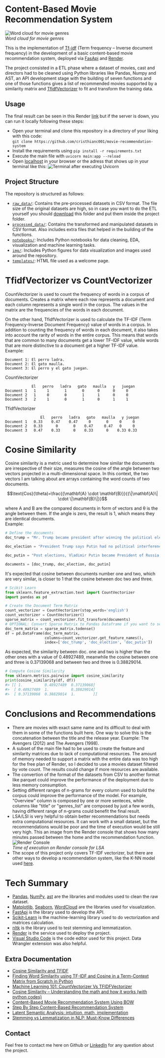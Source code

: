 # Content-Based Movie Recommendation System

![Word cloud for movie genres](https://raw.githubusercontent.com/cristhianc001/movie-recommendation-system/main/img/wordcloud.png)  
*Word cloud for movie genres*


This is the implementation of [Tf-idf](https://es.wikipedia.org/wiki/Tf-idf) (Term frequency – Inverse document frequency) in the development of a basic content-based movie recommendation system, deployed via [FasApi](https://fastapi.tiangolo.com/) and [Render](https://render.com/).

The project consisted in a ETL phase where a dataset of movies, cast and directors had to be cleaned using Python libraries like Pandas, Numpy and AST, an API development stage with the building of seven functions and one of those functions gives a list of recommended movies supported by a similarity matrix and [TfidfVectorizer](https://scikit-learn.org/stable/modules/generated/sklearn.feature_extraction.text.TfidfVectorizer.html) to fit and transform the training data.

## Usage

The final result can be seen in this Render [link](https://movie-recommendation-system-gbft.onrender.com/) but if the server is down, you can run it locally following these steps:

- Open your terminal and clone this repository in a directory of your liking with this code:<br>
`git clone https://github.com/cristhianc001/movie-recommendation-system`
- Install the requirements using `pip install -r requirements.txt`
- Execute the main file with `uvicorn main:app --reload`
- Open [localhost](http://localhost:8000/) in your browser or the adress that shows up in your terminal like this:
![Terminal after executing Uvicorn](https://raw.githubusercontent.com/cristhianc001/movie-recommendation-system/main/img/uvicorn-screenshot.png) 


## Project Structure

The repository is structured as follows:

- [`raw_data/`](raw_data/): Contains the pre-processed datasets in CSV format. The file size of the original datasets are high, so in case you want to do the ETL yourself you should [download](https://drive.google.com/drive/folders/1RN0PqQ4cq9jMhDk1jx4S5OXc3Q5eHpco?usp=sharing) this folder and put them inside the project folder. 
- [`processed_data/`](processed_data/): Contains the transformed and manipulated datasets in CSV format. Also includes extra files that helped in the building of the functions.
- [`notebooks/`](notebooks/): Includes Python notebooks for data cleaning, EDA, visualization and machine learning tasks. 
- [`img/`](img/): Includes Python figures for data visualization and images used around the repository.
- [`templates/`](templates/): HTML file used as a welcome page.

# TfidfVectorizer vs CountVectorizer

CountVectorizer is used to count the frequency of words in a corpus of documents. Creates a matrix where each row represents a document and each column represents a single word in the corpus. The values ​​in the matrix are the frequencies of the words in each document.

On the other hand, TfidfVectorizer is used to calculate the TF-IDF (Term Frequency-Inverse Document Frequency) value of words in a corpus. In addition to counting the frequency of words in each document, it also takes into account the rarity of words in the entire corpus. This means that words that are common to many documents get a lower TF-IDF value, while words that are more distinctive to a document get a higher TF-IDF value. <br>
Example:

    Document 1: El perro ladra.
    Document 2: El gato maulla.
    Document 3: El perro y el gato juegan.

CountVectorizer

                El   perro   ladra   gato   maulla   y   juegan
    Document 1   1     1       1       0      0      0     0
    Document 2   1     0       0       1      1      0     0
    Document 3   2     1       0       1      0      1     1


TfidfVectorizer

                    El   perro   ladra   gato   maulla   y juegan
    Document 1   0.33    0.47    0.47     0       0     0     0
    Document 2   0.33      0       0    0.47     0.47   0     0
    Document 3   0.47    0.33      0    0.33      0    0.33 0.33

# Cosine Similarity
Cosine similarity is a metric used to determine how similar the documents are irrespective of their size, measures the cosine of the angle between two vectors projected in a multi-dimensional space. In this context, the two vectors I am talking about are arrays containing the word counts of two documents.

$$\text{Cos}(\theta)=\frac{{\mathbf{A} \cdot \mathbf{B}}}{{\|\mathbf{A}\| \cdot \|\mathbf{B}\|}}$$

where A and B are the compared documents in form of vectors and θ is the angle between them. If the angle is zero, the result is 1, which means they are identical documents.<br>
Example:

```python
# Define the documents
doc_trump = "Mr. Trump became president after winning the political election. Though he lost the support of some republican friends, Trump is friends with President Putin"

doc_election = "President Trump says Putin had no political interference is the election outcome. He says it was a witchhunt by political parties. He claimed President Putin is a friend who had nothing to do with the election"

doc_putin = "Post elections, Vladimir Putin became President of Russia. President Putin had served as the Prime Minister earlier in his political career"

documents = [doc_trump, doc_election, doc_putin]
```
It's expected that cosine between documents number one and two, which are very similar, is closer to 1 that the cosine between doc two and three.


```python
# Scikit Learn
from sklearn.feature_extraction.text import CountVectorizer
import pandas as pd

# Create the Document Term Matrix
count_vectorizer = CountVectorizer(stop_words='english')
count_vectorizer = CountVectorizer()
sparse_matrix = count_vectorizer.fit_transform(documents)
# OPTIONAL: Convert Sparse Matrix to Pandas Dataframe if you want to see the word frequencies.
doc_term_matrix = sparse_matrix.todense()
df = pd.DataFrame(doc_term_matrix, 
                  columns=count_vectorizer.get_feature_names(), 
                  index=['doc_trump', 'doc_election', 'doc_putin'])
```

As expected, the similarity between doc. one and two is higher than the other ones with a value of 0.48927489, meanwhile the cosine between one and three is 0.37139068 and between two and three is 0.38829014.

```python
# Compute Cosine Similarity
from sklearn.metrics.pairwise import cosine_similarity
print(cosine_similarity(df, df))
#> [[ 1.          0.48927489  0.37139068]
#>  [ 0.48927489  1.          0.38829014]
#>  [ 0.37139068  0.38829014  1.        ]]

```

# Conclusions and Recommendations
- There are movies with exact same name and its difficult to deal with them in some of the functions built here. One way to solve this is the concatenation between the title and the release year. Example: The Avengers (2012) and The Avengers (1998).
- A subset of the main file had to be used to create the feature and similarity matrices due to lack of computational resources. The amount of memory needed to support a matrix with the entire data was too high for the free plan of Render, so I decided to use a movies dataset filtered by vote count. The results could change if more resources are available.
- The convertion of the format of the datasets from CSV to another format like parquet could improve the performance of the deployment due to less memory consumption.
- Setting different ranges of n-grams for every column used to build the corpus could improve the performance of the model. For example, "Overview" column is composed by one or more senteces, while columns like "title" or "genres_list" are composed by just a few words, having different range of n-grams could benefit the final result.
- LSA/LSI is very helpful to obtain better recommendations but needs extra computational resources. It can work with a small dataset, but the recommendations would be poor and the time of execution would be still very high. This an image from the Render console that shows how many minutes passed between the home and the recommendation function.
![Render Console](https://raw.githubusercontent.com/cristhianc001/movie-recommendation-system/main/img/time-model2.png)  
*Time of execution on Render console for LSA*
- The scope of this project only covers TF-IDF vectorizer, but there are other ways to develop a recommendation system, like the K-NN model used [here](https://www.analyticsvidhya.com/blog/2020/08/recommendation-system-k-nearest-neighbors/).

# Tech Summary
- [Pandas](https://pandas.pydata.org/docs/), [NumPy](https://numpy.org/doc/), [ast](https://docs.python.org/3/library/ast.html) are the libraries and modules used to clean the raw dataset.
- [Matplotlib](https://matplotlib.org/stable/index.html), [Seaborn](https://seaborn.pydata.org/), [WordCloud](https://pypi.org/project/wordcloud/) are the libraries used for visualization.
- [FastApi](https://fastapi.tiangolo.com/) is the library used to develop the API.
- [Scikit-Learn](https://scikit-learn.org/stable/) is the machine-learning library used to do vectorization and matrices calculation.
- [nltk](https://www.nltk.org/install.html) is the library used to test stemming and lemmatization.
- [Render](https://render.com/) is the service used to deploy the project.
- [Visual Studio Code](https://code.visualstudio.com/) is the code editor used for this project. Data Wrangler extension was also helpful.

## Extra Documentation
- [Cosine Similarity and TFIDF](https://medium.com/web-mining-is688-spring-2021/cosine-similarity-and-tfidf-c2a7079e13fa)
- [Finding Word Similarity using TF-IDF and Cosine in a Term-Context Matrix from Scratch in Python](https://towardsdatascience.com/finding-word-similarity-using-tf-idf-in-a-term-context-matrix-from-scratch-in-python-e423533a407)
- [Machine Learning 101: CountVectorizer Vs TFIDFVectorizer](https://enjoymachinelearning.com/blog/countvectorizer-vs-tfidfvectorizer/#:~:text=CountVectorizer%20simply%20counts%20the%20number,is%20to%20the%20whole%20corpus.)
- [Cosine Similarity – Understanding the math and how it works (with python codes)](https://www.machinelearningplus.com/nlp/cosine-similarity/)
- [Content-Based Movie Recommendation System Using BOW](https://www.youtube.com/watch?v=gtymDEKRr4A)
- [Step By Step Content-Based Recommendation System](https://medium.com/@prateekgaurav/step-by-step-content-based-recommendation-system-823bbfd0541c)
- [Latent Semantic Analysis: intuition, math, implementation](https://towardsdatascience.com/latent-semantic-analysis-intuition-math-implementation-a194aff870f8)
- [Stemming vs Lemmatization in NLP: Must-Know Differences](https://www.analyticsvidhya.com/blog/2022/06/stemming-vs-lemmatization-in-nlp-must-know-differences/#:~:text=Stemming%20is%20a%20process%20that,'%20would%20return%20'Car'.)

## Contact

 Feel free to contact me here on Github or [LinkedIn](https://www.linkedin.com/in/cristhiancastro/) for any question about the project.
